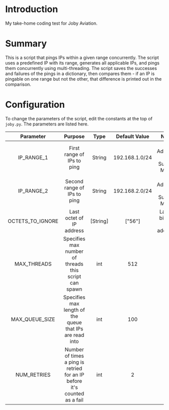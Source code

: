 # Introduction

My take-home coding test for Joby Aviation.

# Summary

This is a script that pings IPs within a given range concurrently.
The script uses a predefined IP with its range, generates all
applicable IPs, and pings them concurrently using multi-threading.
The script saves the successes and failures of the pings in a
dictionary, then compares them - if an IP is pingable on one range
but not the other, that difference is printed out in the comparison.

# Configuration

To change the parameters of the script, edit the constants at the
top of `joby.py`. The parameters are listed here.

|  **Parameter**   |                                **Purpose**                                | **Type** | **Default Value** |         **Note**          |
| :--------------: | :-----------------------------------------------------------------------: | :------: | :---------------: | :-----------------------: |
|    IP_RANGE_1    |                        First range of IPs to ping                         |  String  |  192.168.1.0/24   | IP Address + Subnet Mask  |
|    IP_RANGE_2    |                        Second range of IPs to ping                        |  String  |  192.168.2.0/24   | IP Address + Subnet Mask  |
| OCTETS_TO_IGNORE |                         Last octet of IP address                          | [String] |      ["56"]       | Last 8 bits of IP address |
|   MAX_THREADS    |           Specifies max number of threads this script can spawn           |   int    |        512        |                           |
|  MAX_QUEUE_SIZE  |         Specifies max length of the queue that IPs are read into          |   int    |        100        |                           |
|   NUM_RETRIES    | Number of times a ping is retried for an IP before it's counted as a fail |   int    |         2         |                           |
